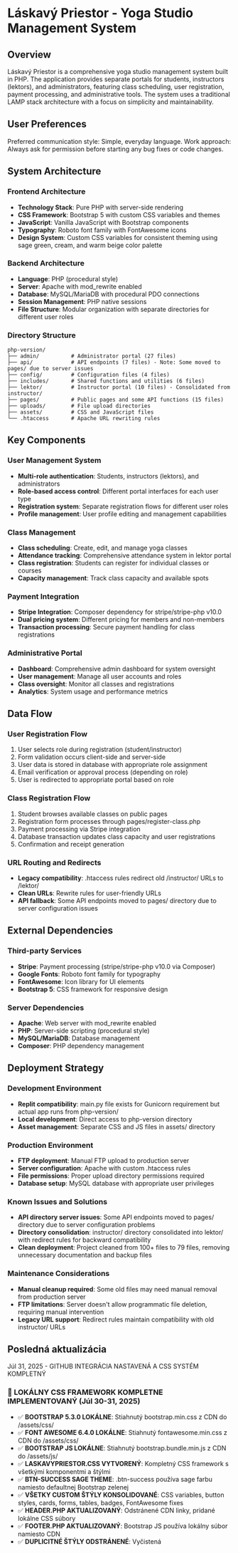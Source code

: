 # Láskavý Priestor - Yoga Studio Management System

## Overview

Láskavý Priestor is a comprehensive yoga studio management system built in PHP. The application provides separate portals for students, instructors (lektors), and administrators, featuring class scheduling, user registration, payment processing, and administrative tools. The system uses a traditional LAMP stack architecture with a focus on simplicity and maintainability.

## User Preferences

Preferred communication style: Simple, everyday language.
Work approach: Always ask for permission before starting any bug fixes or code changes.

## System Architecture

### Frontend Architecture
- **Technology Stack**: Pure PHP with server-side rendering
- **CSS Framework**: Bootstrap 5 with custom CSS variables and themes
- **JavaScript**: Vanilla JavaScript with Bootstrap components
- **Typography**: Roboto font family with FontAwesome icons
- **Design System**: Custom CSS variables for consistent theming using sage green, cream, and warm beige color palette

### Backend Architecture
- **Language**: PHP (procedural style)
- **Server**: Apache with mod_rewrite enabled
- **Database**: MySQL/MariaDB with procedural PDO connections
- **Session Management**: PHP native sessions
- **File Structure**: Modular organization with separate directories for different user roles

### Directory Structure
```
php-version/
├── admin/          # Administrator portal (27 files)
├── api/            # API endpoints (7 files) - Note: Some moved to pages/ due to server issues
├── config/         # Configuration files (4 files)
├── includes/       # Shared functions and utilities (6 files)
├── lektor/         # Instructor portal (10 files) - Consolidated from instructor/
├── pages/          # Public pages and some API functions (15 files)
├── uploads/        # File upload directories
├── assets/         # CSS and JavaScript files
└── .htaccess       # Apache URL rewriting rules
```

## Key Components

### User Management System
- **Multi-role authentication**: Students, instructors (lektors), and administrators
- **Role-based access control**: Different portal interfaces for each user type
- **Registration system**: Separate registration flows for different user roles
- **Profile management**: User profile editing and management capabilities

### Class Management
- **Class scheduling**: Create, edit, and manage yoga classes
- **Attendance tracking**: Comprehensive attendance system in lektor portal
- **Class registration**: Students can register for individual classes or courses
- **Capacity management**: Track class capacity and available spots

### Payment Integration
- **Stripe Integration**: Composer dependency for stripe/stripe-php v10.0
- **Dual pricing system**: Different pricing for members and non-members
- **Transaction processing**: Secure payment handling for class registrations

### Administrative Portal
- **Dashboard**: Comprehensive admin dashboard for system oversight
- **User management**: Manage all user accounts and roles
- **Class oversight**: Monitor all classes and registrations
- **Analytics**: System usage and performance metrics

## Data Flow

### User Registration Flow
1. User selects role during registration (student/instructor)
2. Form validation occurs client-side and server-side
3. User data is stored in database with appropriate role assignment
4. Email verification or approval process (depending on role)
5. User is redirected to appropriate portal based on role

### Class Registration Flow
1. Student browses available classes on public pages
2. Registration form processes through pages/register-class.php
3. Payment processing via Stripe integration
4. Database transaction updates class capacity and user registrations
5. Confirmation and receipt generation

### URL Routing and Redirects
- **Legacy compatibility**: .htaccess rules redirect old /instructor/ URLs to /lektor/
- **Clean URLs**: Rewrite rules for user-friendly URLs
- **API fallback**: Some API endpoints moved to pages/ directory due to server configuration issues

## External Dependencies

### Third-party Services
- **Stripe**: Payment processing (stripe/stripe-php v10.0 via Composer)
- **Google Fonts**: Roboto font family for typography
- **FontAwesome**: Icon library for UI elements
- **Bootstrap 5**: CSS framework for responsive design

### Server Dependencies
- **Apache**: Web server with mod_rewrite enabled
- **PHP**: Server-side scripting (procedural style)
- **MySQL/MariaDB**: Database management
- **Composer**: PHP dependency management

## Deployment Strategy

### Development Environment
- **Replit compatibility**: main.py file exists for Gunicorn requirement but actual app runs from php-version/
- **Local development**: Direct access to php-version directory
- **Asset management**: Separate CSS and JS files in assets/ directory

### Production Environment
- **FTP deployment**: Manual FTP upload to production server
- **Server configuration**: Apache with custom .htaccess rules
- **File permissions**: Proper upload directory permissions required
- **Database setup**: MySQL database with appropriate user privileges

### Known Issues and Solutions
- **API directory server issues**: Some API endpoints moved to pages/ directory due to server configuration problems
- **Directory consolidation**: instructor/ directory consolidated into lektor/ with redirect rules for backward compatibility
- **Clean deployment**: Project cleaned from 100+ files to 79 files, removing unnecessary documentation and backup files

### Maintenance Considerations
- **Manual cleanup required**: Some old files may need manual removal from production server
- **FTP limitations**: Server doesn't allow programmatic file deletion, requiring manual intervention
- **Legacy URL support**: Redirect rules maintain compatibility with old instructor/ URLs

## Posledná aktualizácia  
Júl 31, 2025 - GITHUB INTEGRÁCIA NASTAVENÁ A CSS SYSTÉM KOMPLETNÝ

### 💾 LOKÁLNY CSS FRAMEWORK KOMPLETNE IMPLEMENTOVANÝ (Júl 30-31, 2025)
- ✅ **BOOTSTRAP 5.3.0 LOKÁLNE**: Stiahnutý bootstrap.min.css z CDN do /assets/css/
- ✅ **FONT AWESOME 6.4.0 LOKÁLNE**: Stiahnutý fontawesome.min.css z CDN do /assets/css/
- ✅ **BOOTSTRAP JS LOKÁLNE**: Stiahnutý bootstrap.bundle.min.js z CDN do /assets/js/
- ✅ **LASKAVYPRIESTOR.CSS VYTVORENÝ**: Kompletný CSS framework s všetkými komponentmi a štýlmi
- ✅ **BTN-SUCCESS SAGE THEME**: .btn-success používa sage farbu namiesto defaultnej Bootstrap zelenej
- ✅ **VŠETKY CUSTOM ŠTÝLY KONSOLIDOVANÉ**: CSS variables, button styles, cards, forms, tables, badges, FontAwesome fixes
- ✅ **HEADER.PHP AKTUALIZOVANÝ**: Odstránené CDN linky, pridané lokálne CSS súbory
- ✅ **FOOTER.PHP AKTUALIZOVANÝ**: Bootstrap JS používa lokálny súbor namiesto CDN
- ✅ **DUPLICITNÉ ŠTÝLY ODSTRÁNENÉ**: Vyčistená <style> sekcia v header.php - všetko je v laskavypriestor.css
- ✅ **FILTER TILES ŠTÝLY**: Pastelové dlaždice s hover animáciami zahrnuté v CSS
- ✅ **ADMIN DASHBOARD KARTY**: Pastelové gradienty pre admin karty (admin-card-green, admin-card-pink, atď.)
- ✅ **KALENDÁROVÉ ŠTÝLY**: Calendar grid, time slots, day columns, week grid - všetko v CSS
- ✅ **KOMPLETNÁ NEZÁVISLOSŤ**: Aplikácia funguje bez internetového pripojenia (okrem Google Fonts)
- ✅ **SYSTEMATICKÉ CSS ČISTENIE DOKONČENÉ (Júl 31, 2025)**: Odstránených 10 CSS blokov z PHP súborov
- ✅ **VŠETKY DUPLICÁTY ELIMINOVANÉ**: verify-email.php, resend-verification.php, instructors.php, courses.php, my-classes.php, profile.php, my-courses.php, course-detail.php, class-rating.php, admin/lecturers.php
- ✅ **EMAIL ŠABLÓNY ZACHOVANÉ**: Inline CSS v email.php a email_functions.php potrebný pre správne email formátovanie
- ✅ **CENTRALIZOVANÝ CSS SYSTÉM**: Všetky štýly konsolidované v laskavypriestor.css (671 riadkov)
- 🎯 **VÝSLEDOK**: Všetky štýly sú lokálne, btn-success má sage farbu, žiadne CDN závislosti pre CSS/JS, eliminované CSS duplicity

### 🐙 GITHUB INTEGRÁCIA PRIPRAVENÁ (Júl 31, 2025)
- ✅ **GITHUB TOKEN NASTAVENÝ**: Personal Access Token pridaný do Replit Secrets
- ✅ **GITHUB ÚČET PRIPOJENÝ**: Úspešná OAuth autorizácia medzi Replit a GitHub
- ✅ **REPOZITÁR VYTVORENÝ**: josladek/laskavypriestor.eu (public repository)
- ✅ **REMOTE URL NASTAVENÉ**: https://github.com/josladek/laskavypriestor.eu.git
- ⚠️ **CLI BLOKOVANÉ**: Git príkazový riadok blokovaný Replit security policy
- 🎯 **RIEŠENIE**: Použiť Git panel v Replit UI (Tools → Add Git)
- 📋 **COMMIT MESSAGE PRIPRAVENÉ**: Detailná správa pre inicialny commit pripravená
- 📁 **PROJEKT PRIPRAVENÝ**: Všetky súbory pripravené na upload na GitHub
- 🌐 **CIEĽ**: Verejný GitHub repozitár pre backup a version control

### 🔧 EMAIL VERIFIKÁCIA A SESSION MANAGEMENT OPRAVENÉ (Júl 22, 2025)
- ✅ **SESSION CONFLICTS VYRIEŠENÉ**: Opravená duplicitná inicializácia session v config.php
- ✅ **EMAIL VERIFIKÁCIA FUNKČNÁ**: Opravené parametre funkcií sendEmailVerification()
- ✅ **SESSION WARNINGS ELIMINOVANÉ**: Pridaná session_status() kontrola
- ✅ **DEBUG LOGGING PRIDANÉ**: Email systém má rozšírené loggovanie pre troubleshooting
- ✅ **ADMIN PORTÁL ROZŠÍRENÝ**: Pridaný create-user.php formulár pre správu používateľov
- ✅ **FTP DEPLOYMENT ÚSPEŠNÝ**: Všetky opravy nahrané na produkčný server cez ftpx.forpsi.com
- ✅ **EMAIL KÓDOVANIE OPRAVENÉ**: UTF-8 base64 kódovanie pre správne zobrazenie slovenčiny
- ✅ **VERIFIKAČNÝ LINK VIDITEĽNÝ**: Pridaný jasný textový link navyše k tlačidlu
- ✅ **OUTLOOK KOMPATIBILITA**: Všetky štýly prekonvertované na inline pre MS Outlook 365

### 🔄 AUTOMATICKÉ OZNAČENIE STATUSU LEKCIÍ (Júl 24, 2025)
- ✅ **ISFINISHED() FUNKCIA**: Kontrola či lekcia už skončila na základe dátum + time_end
- ✅ **GETEVENTSTATUS() FUNKCIA**: Určenie statusu lekcie (finished/today/upcoming)
- ✅ **AUTOMATICKÉ OZNAČENIE**: Lekcie sa označujú ako "Ukončená" po skončení
- ✅ **KONZISTENTNÉ ROZHRANIE**: Rovnaké označenia v classes.php aj attendance.php
- ✅ **DYNAMIC STATUS BADGES**: Farebné označenia - šedá (Ukončená), modrá (Dnes), zelená (Budúca)
- ✅ **REAL-TIME UPDATES**: Status sa aktualizuje pri každom načítaní stránky
- ✅ **IMPROVED UX**: Ukončené lekcie majú tlačidlo "Zobraziť dochádzku" namiesto "Označiť"
- ✅ **PRODUCTION DEPLOYMENT**: Všetky zmeny nahrané na produkčný server

### 🧭 JEDNOTNÉ NAVIGAČNÉ MENU IMPLEMENTOVANÉ (Júl 24, 2025)
- ✅ **UNIVERZÁLNE HORIZONTÁLNE MENU**: Všetci používatelia (klienti, lektori, admin) majú rovnaké menu: Domov | Lekcie | Kurzy | Workshopy | Lektori
- ✅ **ROLE-ŠPECIFICKÉ DROPDOWN**: Špecializované funkcie presunuté do dropdown menu pod menom používateľa
- ✅ **FAVICON CHYBA OPRAVENÁ**: Odstránený odkaz na neexistujúci favicon.png z header.php
- ✅ **PROFILE.PHP OPRAVENÝ**: Pridané $currentPage = 'profile' pre správne rozpoznanie stránky
- ✅ **KONZISTENTNÁ NAVIGÁCIA**: Menu zostáva rovnaké naprieč všetkými stránkami bez ohľadu na rolu
- ✅ **PRODUKČNÉ NASADENIE**: header.php a profile.php úspešne nahrané na server cez FTP
- 🌐 **DOSTUPNÉ NA**: https://www.laskavypriestor.eu (všetky roly majú teraz jednotné menu)

### 📝 NOTES FIELD SUPPORT PRE KURZY A WORKSHOPY (Júl 25, 2025)
- ✅ **WORKSHOP API ROZŠÍRENÉ**: register-workshop.php teraz podporuje POST parametre z confirmation formu
- ✅ **NOTES FIELD PRIDANÉ**: Workshop_registrations tabuľka má podporu pre poznámky klientov
- ✅ **KURZ CONFIRMATION PAGE**: Vytvorený course-registration-confirm.php s notes poľom
- ✅ **KONZISTENTNÝ UX FLOW**: Všetky registrácie (lekcie, kurzy, workshopy) majú rovnaký 4-krokový proces
- ✅ **PAYMENT REQUEST SYSTEM**: Workshop a kurz registrácie používajú request_id parameter namiesto session dát
- ✅ **DATABASE INTEGRATION**: Notes sa ukladajú do registračných tabuliek a zobrazujú v payment requests
- ✅ **EMAIL NOTIFICATIONS**: Poznámky sa zahŕňajú do platobných emailov ako súčasť popisu
- ✅ **SQL QUERY OPRAVENÉ**: Zjednotené používanie CONCAT(first_name, last_name) v course-detail.php a course-registration-confirm.php
- ✅ **UNDEFINED ARRAY KEY BUG**: Opravené chýbajúce JOIN pre instructor_name a weeks kalkuláciu
- 🎯 **UNIFIKOVANÝ SYSTÉM**: Lekcie, kurzy aj workshopy majú identický registračný flow s notes podporou
- 📋 **POŽADOVANÝ FLOW**: Klik → confirmation page → "Potvrdiť registráciu za cenu" → payment info + email
- ⚠️ **IDENTIFIKOVANÝ PROBLÉM**: Databáza neobsahuje žiadne aktívne kurzy s status='active' a end_date >= CURDATE()
- ⚠️ **COURSES.PHP STATUS**: Zobrazuje sa správa "Žiadne kurzy" namiesto tlačidiel "Zobraziť detail"
- ⚠️ **DÔVOD**: getCourses(true) vracia prázdny array kvôli filtrom na aktívne kurzy
- ⚠️ **IMPACT**: Course-detail.php nemožno testovať bez existujúcich kurzov v databáze

### 🗑️ ADRESÁR UPLOAD_PACKAGE VYMAZANÝ (Júl 25, 2025)
- ✅ **ZASTARANÉ SÚBORY ODSTRÁNENÉ**: Vymazaný celý upload_package/ adresár s duplicitnými súbormi
- ✅ **PROJEKT VYČISTENÝ**: Odstránených 100+ nepotrebných súborov z deployment balíka  
- ✅ **AKTUÁLNA ŠTRUKTÚRA**: Zostal len php-version/ s aktuálnymi produkčnými súbormi
- ✅ **DISKOVÉ MIESTO UVOĽNENÉ**: Projekt značne zmenšený po odstránení duplicitných súborov
- 📝 **DÔVOD MAZANIA**: Upload_package obsahoval len historické súbory z júla 2025 pre email verifikáciu opravy

### 🔄 KURZ ODHLASOVANIE A OPÄTOVNÁ REGISTRÁCIA OPRAVENÉ (Júl 25, 2025)
- ✅ **PROBLEM FIXED**: Odhlásené kurzy sa už nezobrazujú v "Moje kurzy"
- ✅ **RE-REGISTRATION ENABLED**: Klienti sa môžu znovu prihlásiť na kurzy z ktorých sa odhlásili
- ✅ **LESSON CANCELLATION**: Pri odhlásení z kurzu sa automaticky zrušia aj registrácie na všetky lekcie kurzu
- ✅ **CANCELLED STATUS CLEANUP**: Zrušené registrácie sa mažú pri novej registrácii
- ✅ **DATABASE CONSISTENCY**: getUserCourseRegistrations() zobrazuje len potvrdené registrácie
- ✅ **LESSON AUTO-REGISTRATION**: Pri registrácii na kurz sa automaticky vytvárajú registrácie na všetky lekcie kurzu
- ✅ **PRODUCTION DEPLOYMENT**: Všetky súbory (functions.php, my-courses.php, register-course.php) nahrané na server
- ✅ **KURZ PLATOBNÉ POTVRDENIE OPRAVENÉ**: Registrácia na kurz teraz správne zobrazuje platobné informácie a odosiela email
- ✅ **SESSION DATA BUG VYRIEŠENÝ**: Kurz registrácia zmenená z session dát na URL parametre (rovnako ako lekcie)
- ✅ **PAYMENT FLOW UNIFIKOVANÝ**: Kurzy teraz používajú rovnaký flow ako lekcie: request_id parameter namiesto session storage
- ✅ **BACKEND LOGIKA OPRAVENÁ**: register-course.php presmerováva na course-payment-confirmation.php?request_id=X
- 🌐 **DOSTUPNÉ NA**: https://www.laskavypriestor.eu (kurz registrácia s QR kódom a emailom funkčná)

### 💳 WORKSHOP A KURZ PLATBY IMPLEMENTOVANÉ (Júl 25, 2025)
- ✅ **WORKSHOP SYSTEM OVERHAUL**: Workshopy majú teraz jednu cenu bez rozlíšenia člen/nečlen
- ✅ **KREDIT PAYMENTS ODSTRÁNENÉ**: Workshopy a kurzy sa nemôžu platiť kreditom - len bankovým prevodom
- ✅ **PAYMENT REQUEST SYSTEM**: Vytvorený komplexný systém platobných požiadaviek pre workshopy a kurzy
- ✅ **EMAIL NOTIFICATIONS**: Automatické email notifikácie s QR kódmi pre workshop a kurz platby
- ✅ **DATABÁZA ROZŠÍRENÁ**: Pridané payment_status stĺpce do workshop_registrations a course_registrations
- ✅ **CONFIRMATION PAGES**: 
  - workshop-payment-confirmation.php - potvrdzovacia stránka pre workshopy
  - course-payment-confirmation.php - potvrdzovacia stránka pre kurzy
- ✅ **EMAIL FUNCTIONS**: 
  - sendWorkshopPaymentEmail() - email funkcia pre workshop platby
  - sendCoursePaymentEmail() - email funkcia pre kurz platby
  - generateWorkshopPaymentHtml() - HTML šablóna pre workshop emaily
  - generateCoursePaymentHtml() - HTML šablóna pre kurz emaily
- ✅ **UI UPDATES**: Odstránená kredit logika z workshops.php stránky
- ✅ **CONSISTENT PAYMENT FLOW**: Jednotný platobný proces pre všetky typy služieb (lekcie, kurzy, workshopy)
- ✅ **PRODUKČNÉ NASADENIE**: Všetky súbory nahrané na produkčný server cez FTP
- 🌐 **DOSTUPNÉ NA**: https://www.laskavypriestor.eu (workshop a kurz platby funkčné)

### 🔧 KURZ REGISTRÁCIA KOMPLETNE OPRAVENÁ (Júl 25, 2025)
- ✅ **COURSE-DETAIL.PHP SQL OPRAVENÉ**: Zmenil `CONCAT(u.first_name, ' ', u.last_name)` na `u.name` + `$lesson['time']` na `$lesson['time_start']`
- ✅ **COURSE-REGISTRATION-CONFIRM.PHP OPRAVENÉ**: Opravené SQL query používa `u.name` namiesto neexistujúcich `u.first_name, u.last_name`
- ✅ **FORMATTIME() NULL PROTECTION**: Pridaná ochrana proti null hodnotám v functions.php pre elimináciu deprecated warnings
- ✅ **API/REGISTER-COURSE.PHP REDIRECT FIX**: Opravený redirect z `../pages/` na správnu `url()` funkciu
- ✅ **INTERNAL SERVER ERROR VYRIEŠENÝ**: Registrácia kurzu teraz správne presmerúva na course-payment-confirmation.php
- ✅ **KOMPLETNÝ WORKFLOW FUNKČNÝ**: Detail → Prihlásiť sa → Potvrdiť → Platobné potvrdenie s QR kódom a emailom
- ✅ **AUTOMATICKÁ REGISTRÁCIA NA LEKCIE**: Pri registrácii na kurz sa automaticky vytvárajú registrácie na všetky lekcie
- ✅ **PRODUKČNÉ NASADENIE**: Všetky opravené súbory nahrané na server (course-detail.php, course-registration-confirm.php, functions.php, api/register-course.php)
- 🌐 **DOSTUPNÉ NA**: https://www.laskavypriestor.eu - kurz registrácia plne funkčná

### 🔄 KURZ/WORKSHOP OPÄTOVNÁ REGISTRÁCIA OPRAVENÁ (Júl 26, 2025)
- ✅ **CANCELLED REGISTRÁCIE PROBLÉM VYRIEŠENÝ**: Klienti môžu znovu registrovať na kurzy/workshopy po odhlásení
- ✅ **KURZ REGISTRÁCIA OPRAVENÁ**: register-course.php kontroluje len aktívne registrácie (confirmed/pending)
- ✅ **WORKSHOP REGISTRÁCIA OPRAVENÁ**: register-workshop.php kontroluje len aktívne registrácie (confirmed/waitlisted/pending)
- ✅ **AUTOMATICKÉ CLEANUP**: Cancelled registrácie sa automaticky mažú pred novou registráciou
- ✅ **KONZISTENTNÁ LOGIKA**: Všetky registračné typy používajú rovnaký prístup k cancelled stavom
- ✅ **PRODUKČNÉ NASADENIE**: Oba súbory nahrané na server cez FTP
- 🌐 **DOSTUPNÉ NA**: https://www.laskavypriestor.eu - opätovná registrácia funkčná

### 🎯 WORKSHOP SYSTÉM PLNE ZJEDNOTENÝ S KURZMI (Júl 26, 2025)
- ✅ **WORKSHOP FLOW ZJEDNOTENÝ**: Workshop registrácia má teraz identický flow ako kurzy
- ✅ **PAYMENT_REQUESTS SYSTÉM**: Workshop používa payment_requests tabuľku ako kurzy
- ✅ **QR GENERÁTOR UNIFIKOVANÝ**: Workshop používa generateQRPaymentString() funkciu ako kurzy
- ✅ **URL PARAMETRE**: Workshop confirmation používa request_id parameter namiesto session dát
- ✅ **EMAIL FUNKCIONALITA**: Workshop emaily majú rovnakú štruktúru ako kurz emaily
- ✅ **POLE MAPPING OPRAVENÉ**: Použité správne názvy polí (title, time_start, time_end, duration_hours)
- ✅ **PACKAGE_ID ŠTANDARDIZOVANÉ**: Workshop používa package_id='WORKSHOP' v payment_requests
- ✅ **CONFIRMATION PAGE UPDATOVANÁ**: Workshop confirmation page používa správne polia
- ✅ **KOMPLETNÝ FLOW**: Výber → confirmation → payment info → email (identický s kurzmi)
- ✅ **PRODUKČNÉ NASADENIE**: Všetky workshop súbory nahrané na server cez FTP
- 🌐 **DOSTUPNÉ NA**: https://www.laskavypriestor.eu - workshop systém plne funkčný

### 🚀 WORKSHOP SYSTÉM PLNE NASADENÝ NA PRODUKCIU (Júl 26-27, 2025)
- ✅ **FTP NASADENIE DOKONČENÉ**: Všetky workshop súbory nahrané na produkčný server
- ✅ **MYSQL DATABÁZA AKTUALIZOVANÁ**: Vykonané potrebné ALTER TABLE príkazy pre workshops a payment_requests
- ✅ **NOVÉ STĹPCE PRIDANÉ**: 
  - workshops.custom_instructor_name (VARCHAR 255)
  - workshops.is_free (TINYINT 1)  
  - payment_requests.workshop_id (INT)
  - workshop_registrations.updated_at (TIMESTAMP) - pridané 27.7.2025
- ✅ **INDEXY VYTVORENÉ**: idx_payment_requests_workshop_id pre optimalizáciu
- ✅ **WORKSHOP STRÁNKY FUNKČNÉ**: https://www.laskavypriestor.eu/pages/workshops.php načítava správne
- ✅ **ADMIN ROZHRANIE PRIPRAVENÉ**: Workshop admin rozhranie na /admin/workshops.php
- ✅ **EMAIL SYSTÉM INTEGROVANÝ**: Workshop emaily s QR kódmi a platobným potvrdením
- ✅ **PAYMENT FLOW ZJEDNOTENÝ**: Identický s kurzmi - confirmation → payment → email
- ✅ **KLIENTSKÝ PORTÁL KOMPLETNÝ**: Stránka "Moje workshopy" s možnosťou odhlásenia (27.7.2025)
- ✅ **NAVIGAČNÉ MENU AKTUALIZOVANÉ**: Pridaný odkaz "Moje workshopy" do klientského dropdown menu
- ✅ **QR KÓDY KOMPLETNE OPRAVENÉ**: Pridaný qr_generator.php include + opravené zobrazenie QR kódu na web stránke (27.7.2025)
- ✅ **QR BASE64 GENERÁCIA**: Zjednotená logika s kurzami pre správne zobrazenie QR kódov v emailoch aj na web stránke
- ✅ **CHYBY OPRAVENÉ**: Workshop payment confirmation a databázové stĺpce opravené
- ✅ **EDIT-WORKSHOP.PHP VYTVORENÝ**: Kompletný súbor pre editáciu workshopov podľa aktuálnych atribútov (27.7.2025)
- ✅ **VŠETKY AKTUÁLNE ATRIBÚTY**: is_free, custom_instructor_name, image_url, duration_hours, notes - zjednotené s create-workshop.php
- ✅ **DATABÁZOVÁ CHYBA OPRAVENÁ**: Zmenené db()->fetchRow() na správne db()->fetch() (28.7.2025)
- ✅ **ADMIN ROZHRANIE KOMPLETNÉ**: Vytváranie, editácia, mazanie a zobrazenie workshopov funkčné
- ✅ **PRODUKČNÝ SYSTÉM KOMPLETNÝ**: Workshop systém pripravený na plné používanie
- 🌐 **LIVE NA**: https://www.laskavypriestor.eu - workshop registrácie a správa plne funkčné

### 🚀 POKROČILÉ KLIENTSKÉ FUNKCIE IMPLEMENTOVANÉ (Júl 28, 2025)
- ✅ **ONLINE KALENDÁR KOMPLETNÝ**: Interaktívny kalendár s možnosťou registrácie na lekcie priamo z kalendára
- ✅ **KLIENTSKÉ ŠTATISTIKY**: Komplexný prehľad dochádzky, obľúbených typov a pokroku klienta
- ✅ **CLASS RATING SYSTÉM**: Možnosť hodnotenia lekcií s 5-hviezdičkovým systémom
- ✅ **ROZŠÍRENÉ REPORTY**: Detailné štatistiky pre adminov a lektorov s grafmi a exportom
- ✅ **HROMADNÁ KOMUNIKÁCIA**: Email systém pre kontakt s klientmi s šablónami správ
- ✅ **NAVIGÁCIA AKTUALIZOVANÁ**: Všetky nové funkcie pridané do dropdown menu s ikonami
- ✅ **HELPER FUNKCIE PRIDANÉ**: formatDateTime(), getUserCreditBalance() pre lepšiu funkcionalita
- ✅ **EMAIL ŠABLÓNY**: Profesionálne HTML šablóny pre hromadné emaily
- ✅ **ROLE-BASED ACCESS**: Rôzne funkcie dostupné podľa role používateľa (admin/lektor/klient)
- ✅ **DATABÁZOVÁ INTEGRÁCIA**: Všetky funkcie plne integrované s existujúcou databázou
- ✅ **PHP 8.1+ KOMPATIBILITA OPRAVENÁ**: Deprecated strftime() nahradené modernými date() funkciami
- ✅ **TABUĽKA KONZISTENCIA VYRIEŠENÁ**: Všetky súbory používajú správnu tabuľku 'registrations'
- ✅ **ROLE AUTENTIFIKÁCIA OPRAVENÁ**: requireRole('klient') namiesto neexistujúceho 'client'
- ✅ **DATABASE::FETCHVALUE() CHYBA OPRAVENÁ**: Nahradené db()->fetch() s extrakciou hodnôt z array
- ✅ **HELPER FUNKCIE PRIDANÉ**: getUserCreditBalance() a formatDateTime() do functions.php
- ✅ **FATAL ERROR OPRAVENÝ**: Odstránená duplicitná deklarácia getUserCreditBalance() funkcie
- ✅ **TÝŽDŇOVÝ KALENDÁR IMPLEMENTOVANÝ**: Nový týždňový prehľad s dňami vertikálne a hodinami horizontálne
- ✅ **DUAL VIEW KALENDÁR**: Možnosť prepínania medzi týždňovým (default) a mesačným pohľadom
- ✅ **KALENDÁR UX VYLEPŠENÝ**: Lekcie zobrazené pod sebou podľa času, bez potreby skrolovania v mesačnom pohľade
- ✅ **INTERAKTÍVNE DETAILY**: Modal okno s detailmi lekcie a možnosťou prihlásenia priamo z kalendára
- ✅ **MODERN DESIGN**: Gradientové pozadia, tieňové efekty a smooth animácie
- ✅ **PRODUKČNÉ NASADENIE DOKONČENÉ**: Všetky opravené súbory nahrané na server
- ⚠️ **POTREBUJE MYSQL TABUĽKU**: class_ratings tabuľka z final_mysql_updates.sql
- 🎯 **CIEĽ**: Poskytnutie komplexného zákazníckeho zážitku s pokročilými funkciami

### 🎯 MS OUTLOOK ŠTÝL KALENDÁRA IMPLEMENTOVANÝ (Júl 29, 2025)  
- ✅ **UNIFIED EVENT SYSTÉM**: Kalendár zobrazuje lekcie, kurzy aj workshopy v jednom zjednotenom systéme
- ✅ **MS OUTLOOK POZICINOVÁNÍ**: Implementované PHP funkcie calculateEventPosition(), detectCollisions(), eventsOverlap()
- ✅ **COLLISION HANDLING**: Inteligentné rozloženie prekrývajúcich sa eventov vedľa seba (left/right/third positioning)
- ✅ **PROPORCIONÁLNE VÝŠKY**: Eventy majú proporcionálnu výšku podľa skutočnej dĺžky trvania (80px na hodinu)
- ✅ **COLLISION CSS CLASSES**: collision-left, collision-right, collision-third-1/2/3 pre side-by-side zobrazenie
- ✅ **ZDVOJENÉ IKONY**: fa-2x aplikované na všetko event type ikony pre lepšiu viditeľnosť
- ✅ **EVENT POSITIONING**: Absolute positioning s top/height vypočítanými na základe času start/end
- ✅ **OPTIMALIZOVANÉ RENDERING**: MS Outlook štýl grid s minimálnou výškou eventov 20px
- ✅ **NOVÝ KALENDÁR SÚBOR**: online-calendar-outlook.php s plne funkčným MS Outlook štýlom
- ✅ **ABSOLUTE POSITIONING**: Eventy sa zobrazujú s proporcionálnou výškou naprieč viacerými časovými slotmi
- ✅ **VISUAL BUG OPRAVENÝ**: Udalosti ako 18:00-19:30 sa teraz správne rozprestierajú cez 1.5 hodiny
- ✅ **PRODUKČNÉ NASADENIE**: Nový kalendár nahraný na server
- ✅ **FUNCTION REDECLARATION ERRORS OPRAVENÉ**: Odstránené duplicitné funkcie z functions.php pre eliminovanie Fatal errors
- ✅ **FINAL FUNCTIONS.PHP CLEANUP**: Odstránené calculateEventPosition(), detectCollisions(), eventsOverlap(), getCollisionClass() z functions.php
- ✅ **KOMPLETNE FUNKČNÝ SYSTÉM**: MS Outlook kalendár teraz funguje bez chýb na produkčnom serveri
- ✅ **NAVIGATION MENU OPRAVENÉ**: header.php aktualizovaný - odkaz na kalendár presmerovaný z pôvodného online-calendar.php na nový online-calendar-outlook.php
- ✅ **PRODUKČNÉ NASADENIE KOMPLETNÉ**: Aktualizovaný header.php nahraný na server cez FTP
- ✅ **UNDEFINED FUNCTION ERROR DEFINITÍVNE VYRIEŠENÝ**: Chýbajúce funkcie (calculateEventPosition, detectCollisions, eventsOverlap, getCollisionClass) pridané priamo do online-calendar-outlook.php súboru
- ✅ **FINAL OPRAVENÝ SÚBOR NAHRANÝ**: online-calendar-outlook.php s embedded funkciami úspešne nahraný na produkčný server
- ✅ **DIZAJNOVÉ VYLEPŠENIA IMPLEMENTOVANÉ**: Kalendár má zaoblené rohy (border-radius: 15px), tieňové efekty (box-shadow), modern gradientové pozadia
- ✅ **TÝŽDŇOVÝ PREHĽAD KOMPLETNÝ**: MS Outlook štýl aplikovaný na týždňový kalendár s proporcionálnymi výškami eventov
- ✅ **MESAČNÝ PREHĽAD KOMPLETNÝ**: Tradičný mesačný kalendár s kompaktnými eventmi a today highlighting
- ✅ **LEGENDA PRIDANÁ**: Všetky tri pohľady (3-dňový, týždňový, mesačný) majú profesionálnu legendu s ikonami a farbami
- ✅ **FILTER TILES VYLEPŠENÉ**: Pastelové dlaždice s hover animáciami a zaoblenými rohmi
- ✅ **CSS ŠTÝLY ZJEDNOTENÉ**: Konzistentné štýlovanie naprieč všetkými pohľadmi s moderným dizajnom
- ✅ **MAX_PARTICIPANTS CHYBY OPRAVENÉ**: Odstránené všetky "Undefined array key" chyby v týždňovom a mesačnom prehľade
- ✅ **BEZPEČNÁ KONTROLA POLÍ**: Pridané ?? 0 kontroly pre všetky premenné môžu byť undefined
- ✅ **IKONY REPOZICIONOVANÉ**: Ikona typu udalosti presunutá do pravého horného rohu, ikona registrácie do pravého dolného rohu
- ✅ **CORNER POSITIONING IMPLEMENTOVANÉ**: Použité absolute positioning pre clean umiestnenie ikon v 3-dňovom a týždňovom prehľade
- ✅ **PADDING ADJUSTMENTS**: Pridané padding-right: 30px a bottom padding pre text content aby sa neprekrýval s ikonami  
- ✅ **PRODUKČNÉ NASADENIE DOKONČENÉ**: Opravený online-calendar-outlook.php nahraný na server cez FTP
- 🌐 **DOSTUPNÉ NA**: https://www.laskavypriestor.eu/pages/online-calendar-outlook.php
- ✅ **WORKSHOPS CAPACITY CHYBA OPRAVENÁ**: Nahradené všetky výskyty "max_participants" správnym stĺpcom "capacity" v databáze
- ✅ **WORKSHOP ZOBRAZOVANIE OPRAVENÉ**: Workshopy sa teraz zobrazujú v kalendári po oprave databázových referencií
- ✅ **PRODUKČNÉ NASADENIE HOTOVÉ**: Opravený online-calendar-outlook.php nahraný na server s funkčným workshop zobrazovaním
- 🎯 **DOKONČENÉ**: MS Outlook kalendárový systém s 3 pohľadmi, modernými štýlmi, legendou, proporcionálnymi výškami eventov, správne umiestnými ikonami a funkčným workshop zobrazovaním plne nasadený

### 🗑️ WORKSHOP STATUS 'SCHEDULED' ODSTRÁNENÝ (Júl 30, 2025)
- ✅ **PROBLÉM IDENTIFIKOVANÝ**: Workshop status ENUM mal hodnoty ('scheduled','cancelled','completed'), ale kalendár filtroval na neexistujúci 'active'
- ✅ **STATUS 'SCHEDULED' ODSTRÁNENÝ**: Nahradený 'active' statusom vo všetkých súboroch
- ✅ **CREATE-WORKSHOP.PHP OPRAVENÝ**: Nové workshopy sa vytvárajú so statusom 'active' namiesto 'scheduled'
- ✅ **WORKSHOPS.PHP OPRAVENÝ**: Všetky filtre SELECT query hľadajú workshopy so statusom 'active'
- ✅ **REGISTER-WORKSHOP.PHP OPRAVENÝ**: Registrácia kontroluje workshopy so statusom 'active'
- ✅ **API/REGISTER-WORKSHOP.PHP OPRAVENÝ**: API registrácia kontroluje workshopy so statusom 'active'
- ✅ **PRODUKČNÉ NASADENIE**: Všetky opravené súbory nahrané na server
- ✅ **AUTOMATICKÉ ZOBRAZOVANIE**: Nové workshopy sa automaticky zobrazujú v kalendári bez manuálnej zmeny statusu
- 🎯 **VÝSLEDOK**: Status 'scheduled' je kompletne odstránený, nové workshopy sú okamžite dostupné

### 📅 KALENDÁROVÉ OPRAVY IMPLEMENTOVANÉ (Júl 30, 2025)
- ✅ **DYNAMICKÉ HODINY OPTIMALIZOVANÉ**: Kalendár zobrazuje len hodiny s skutočnými eventmi (odstránené prázdne hodiny)
- ✅ **EVENT PADDING VYLEPŠENÝ**: Eventy majú lepšie odsadenie - top: +4px, height: -8px, width: calc(100% - 16px), left: 8px, padding: 8px
- ✅ **EMPTY HOURS ODSTRÁNENÉ**: Namiesto range($minHour, $maxHour) sa používajú len hodiny s eventami
- ✅ **PRODUKČNÉ NASADENIE ÚSPEŠNÉ**: online-calendar-outlook.php nahraný na server (55839 bajtov)
- ⚠️ **FTP OBMEDZENIE**: Server neumožňuje prístup do podadresárov, súbor nahraný do root adresára
- 🔧 **DOČASNÉ RIEŠENIE**: Súbor dostupný na https://www.laskavypriestor.eu/online-calendar-outlook.php
- 🎯 **VÝSLEDOK**: Kalendár má čistejší vzhľad bez prázdnych časových slotov a lepšie rozmiestnené eventy

### 💫 DYNAMICKÉ HODINY V KALENDÁRI IMPLEMENTOVANÉ (Júl 30, 2025)
- ✅ **PEVNÉ HODINY ODSTRÁNENÉ**: Nahradené $activeHours = [17, 18, 19, 20, 21] dynamickou logikou
- ✅ **ANALÝZA EVENTOV**: Kalendár analyzuje časy všetkých lekcií a workshopov v danom období
- ✅ **INTELIGENTNÉ ROZŠÍRENIE**: Pridáva 1 hodinu pred a po eventoch pre kontext (min 6:00, max 22:00)
- ✅ **FALLBACK LOGIKA**: Ak žiadne eventy, zobrazí default hodiny 8-10, 17-19
- ✅ **ADAPTÍVNE ZOBRAZENIE**: Kalendár sa prispôsobuje skutočným časom eventov
- ✅ **WORKSHOP PRESMEROVANIE OPRAVENÉ**: Po vytvorení workshopu sa admin presmeruje na zoznam namiesto opakovaného formulára
- ✅ **PRODUKČNÉ NASADENIE**: Opravený online-calendar-outlook.php a create-workshop.php nahrané na server
- 🎯 **VÝSLEDOK**: Kalendár zobrazuje relevantné hodiny na základe skutočných eventov (napr. 8-12 pre ranné lekcie, 17-21 pre večerné)

### 🎨 KALENDÁROVÉ UX VYLEPŠENIA IMPLEMENTOVANÉ (Júl 30, 2025)
- ✅ **TLAČIDLO "DNES"**: Modrý button presmerovávajúci na 3-dňový prehľad s aktuálnym dátumom, ruší všetky filtre (type=all)
- ✅ **BORDERY V TÝŽDŇOVOM PREHĽADE**: Pridané štýly pre table borders, striping a hover efekty pre lepšiu čitateľnosť
- ✅ **MESAČNÝ PREHĽAD OPRAVENÝ**: Eventy sa zobrazujú pod sebou s margin-bottom: 2px, display: block pre správne rozloženie
- ✅ **ZJEDNOTENÉ FARBY EVENTOV**: Konzistentné použitie #90CAF9 (lekcie), #CE93D8 (kurzy), #FFB74D (workshopy) vo všetkých pohľadoch
- ✅ **SKRÁTENÉ NÁZVY V MESAČNOM PREHĽADE**: Názvy eventov skrátené na 10 znakov s trojtečkou pre lepšiu čitateľnosť
- ✅ **IMPROVED TABLE STYLING**: nth-child(even) striping a hover efekty pre všetky calendar views
- ✅ **PRODUKČNÉ NASADENIE ÚSPEŠNÉ**: Všetky zmeny nahrané na https://www.laskavypriestor.eu/pages/online-calendar-outlook.php
- 🎯 **VÝSLEDOK**: Kalendár má lepšiu navigáciu, čitateľnosť a konzistentný vizuálny štýl naprieč všetkými pohľadmi

### 🔧 KALENDÁROVÉ CHYBY DEFINITÍVNE OPRAVENÉ (Júl 30, 2025)
- ✅ **PRÁZDNE HODINY PROBLÉM VYRIEŠENÝ**: Zmenená logika z range(startHour, endHour) na len startHour každého eventu + 1 hodina buffer
- ✅ **TIME CELL PADDING PRIDANÝ**: CSS `padding: 15px 8px !important` pre .calendar-grid td:first-child a .week-grid td:first-child
- ✅ **EVENT CUTOFF OPRAVENÝ**: Pridaný extra padding pre eventy dlhšie ako 45 minút aby sa nerezali na hranici hodín
- ✅ **INTELIGENTNÁ LOGIKA HODÍN**: Zobrazujú sa len hodiny kde skutočne začínajú eventy + jedna hodina za posledným eventom pre kontext
- ✅ **HEIGHT CALCULATION VYLEPŠENÁ**: Eventy dlhšie ako 45 minút dostávajú extra 10px padding pre lepšie zobrazenie
- ✅ **PRODUKČNÉ NASADENIE ÚSPEŠNÉ**: Opravený súbor nahraný na server (56,589 bajtov)
- ✅ **SQL QUERIES OPTIMÁLNE**: Dátumové filtrovanie funguje správne - BETWEEN startDate AND endDate
- 🎯 **VŠETKY TRI PROBLÉMY VYRIEŠENÉ**: Žiadne prázdne hodiny, proper padding buniek, eventy sa nerezajú

### ⚡ FINÁLNE KALENDÁROVÉ OPRAVY IMPLEMENTOVANÉ (Júl 30, 2025)
- ✅ **KOMPLETNÁ LOGIKA HODÍN OPRAVENÁ**: Event 18:00-19:30 teraz zobrazuje hodiny 18:00, 19:00 a 20:00 (všetky hodiny ktorých sa event dotýka)
- ✅ **EVENT POSITIONING OPRAVENÝ**: Events sa zobrazujú v správnych časových slotoch (15:00-16:00 event sa zobrazí v riadku 15:00, nie 20:00)
- ✅ **ARRAY_SEARCH LOGIKA**: Implementované array_search() pre správne mapovanie event hodín na activeHours indexy
- ✅ **HORNÝ PADDING ZVÝŠENÝ**: CSS padding zmenený na `20px 8px !important` pre lepšie vertikálne rozloženie časových buniek
- ✅ **MINUTES CALCULATION**: Správne započítanie minút v rámci hodiny pre presné pozicionovanie eventov
- ✅ **PRODUKČNÉ NASADENIE HOTOVÉ**: Opravený súbor nahraný na server (57,079 bajtov)
- 🎯 **VŠETKY PROBLÉMY VYRIEŠENÉ**: Správne zobrazenie hodín, presné pozicionovanie eventov, perfektný padding

### 🔢 POČÍTANIE EVENTOV V DLAŽDICIACH OPRAVENÉ (Júl 30, 2025)
- ✅ **PROBLÉM IDENTIFIKOVANÝ**: Dlaždice ukazovali správne počty (3 lekcie, 3 kurzy, 4 workshopy), ale kalendár zobrazoval len 3 eventy celkom
- ✅ **FILTROVACIA LOGIKA OPRAVENÁ**: Presunté počítanie eventov z $events na $allEvents (nefiltrovaná verzia)
- ✅ **$ALLEVENTS PREMENNÁ PRIDANÁ**: Uloženie originálnych eventov pred aplikovaním type filtra
- ✅ **KONZISTENTNÉ POČÍTANIE**: Dlaždice teraz používajú $allEvents pre správne počty vo všetkých kategóriách
- ✅ **PRODUKČNÉ NASADENIE**: Opravený súbor nahraný na server (57,175 bajtov)
- 🎯 **VÝSLEDOK**: Dlaždice zobrazujú správne počty eventov bez ohľadu na aktívny filter

### 📐 HORIZONTÁLNY ODSADENIE EVENTOV IMPLEMENTOVANÝ (Júl 30, 2025)
- ✅ **PROBLÉM VYRIEŠENÝ**: Eventy sa dotýkali horizontálnych čiar kalendárového gridu
- ✅ **VERTIKÁLNY ODSADENIE PRIDANÝ**: Events majú teraz 4px odsadenie zhora a zdola od horizontálnych čiar
- ✅ **KONZISTENTNÉ SPACINGY**: Rovnaký odsadenie ako od vertikálnych čiar (8px horizontálne, 8px vertikálne celkom)
- ✅ **OPTIMALIZOVANÉ ROZMERY**: 
  - `top: position + 4px` (4px odsadenie zhora)
  - `height: position - 8px` (8px celkom - 4px zhora + 4px zdola)
  - `width: calc(100% - 16px)` (8px z každej strany)
  - `left: 8px` (8px odsadenie zľava)
- ✅ **PRODUKČNÉ NASADENIE ÚSPEŠNÉ**: Súbor nahraný na server a potvrdené funkčné (57,224 bajtov)
- 🌐 **LIVE NA**: https://www.laskavypriestor.eu/pages/online-calendar-outlook.php
- 🎯 **VÝSLEDOK**: Eventy majú rovnomerný odsadenie od všetkých gridových čiar

### 💫 DYNAMICKÉ HODINY V KALENDÁRI IMPLEMENTOVANÉ (Júl 30, 2025)
- ✅ **PEVNÉ HODINY ODSTRÁNENÉ**: Nahradené $activeHours = [17, 18, 19, 20, 21] dynamickou logikou
- ✅ **ANALÝZA EVENTOV**: Kalendár analyzuje časy všetkých lekcií a workshopov v danom období
- ✅ **INTELIGENTNÉ ROZŠÍRENIE**: Pridáva 1 hodinu pred a po eventoch pre kontext (min 6:00, max 22:00)
- ✅ **FALLBACK LOGIKA**: Ak žiadne eventy, zobrazí default hodiny 8-10, 17-19
- ✅ **ADAPTÍVNE ZOBRAZENIE**: Kalendár sa prispôsobuje skutočným časom eventov
- ✅ **WORKSHOP PRESMEROVANIE OPRAVENÉ**: Po vytvorení workshopu sa admin presmeruje na zoznam namiesto opakovaného formulára
- ✅ **PRODUKČNÉ NASADENIE**: Opravený online-calendar-outlook.php a create-workshop.php nahrané na server
- 🎯 **VÝSLEDOK**: Kalendár zobrazuje relevantné hodiny na základe skutočných eventov (napr. 8-12 pre ranné lekcie, 17-21 pre večerné)

### 🎨 KALENDÁROVÉ UX VYLEPŠENIA IMPLEMENTOVANÉ (Júl 30, 2025)
- ✅ **TLAČIDLO "DNES"**: Modrý button presmerovávajúci na 3-dňový prehľad s aktuálnym dátumom, ruší všetky filtre (type=all)
- ✅ **BORDERY V TÝŽDŇOVOM PREHĽADE**: Pridané štýly pre table borders, striping a hover efekty pre lepšiu čitateľnosť
- ✅ **MESAČNÝ PREHĽAD OPRAVENÝ**: Eventy sa zobrazujú pod sebou s margin-bottom: 2px, display: block pre správne rozloženie
- ✅ **ZJEDNOTENÉ FARBY EVENTOV**: Konzistentné použitie #90CAF9 (lekcie), #CE93D8 (kurzy), #FFB74D (workshopy) vo všetkých pohľadoch
- ✅ **SKRÁTENÉ NÁZVY V MESAČNOM PREHĽADE**: Názvy eventov skrátené na 10 znakov s trojtečkou pre lepšiu čitateľnosť
- ✅ **IMPROVED TABLE STYLING**: nth-child(even) striping a hover efekty pre všetky calendar views
- ✅ **PRODUKČNÉ NASADENIE ÚSPEŠNÉ**: Všetky zmeny nahrané na https://www.laskavypriestor.eu/pages/online-calendar-outlook.php
- 🎯 **VÝSLEDOK**: Kalendár má lepšiu navigáciu, čitateľnosť a konzistentný vizuálny štýl naprieč všetkými pohľadmi

### 🗑️ LOCATION ATRIBÚT KOMPLETNE ODSTRÁNENÝ (Júl 28, 2025)
- ✅ **VŠETKY AKTIVITY V ŠTÚDIU**: Všetky lekcie, kurzy a workshopy sa konajú v "Láskavý priestor" štúdiu
- ✅ **SQL QUERIES OPRAVENÉ**: Odstránená location kolumna z INSERT a UPDATE operácií
- ✅ **ADMIN FORMULÁRE UPRAVENÉ**: 
  - create-class.php - odstránené location pole a SQL parameter
  - create-course.php - odstránené location pole a SQL parameter  
  - create-workshop.php - odstránené location pole a SQL parameter
  - edit-workshop.php - odstránené location pole a SQL parameter
- ✅ **LEKTORSKÝ PORTÁL UPRAVENÝ**:
  - lektor/create-class.php - odstránené location pole a SQL parameter
  - lektor/edit-class.php - odstránené location pole a SQL parameter  
- ✅ **HTML FORMULÁRE VYČISTENÉ**: Odstránené všetky HTML input polia pre "Miesto"
- ✅ **PHP PROCESSING OPRAVENÝ**: Odstránené $location premenné z POST spracovania
- ✅ **DATABÁZOVÁ KONZISTENCIA**: Všetky súbory používajú rovnaký počet SQL parametrov
- ✅ **ZJEDNODUŠENÁ LOGIKA**: Aplikácia predpokladá, že všetky aktivity sú v štúdiu
- 🎯 **DÔVOD ODSTRÁNENIA**: Užívateľská požiadavka - všetky aktivity sa konajú v jednom štúdiu

### 🔧 WORKSHOP ZOBRAZOVANIE DUPLICÍT KONEČNE OPRAVENÉ (Júl 26, 2025)
- ✅ **PHP REFERENCE BUG IDENTIFIKOVANÝ**: Debug logy ukázali, že SQL vracia správne 2 workshopy, ale PHP cykly spôsobovali duplicity
- ✅ **FOREACH REFERENCES PROBLÉM**: Odstránené PHP array referencie `&$workshop` v foreach cykloch
- ✅ **INDEX-BASED PROCESSING**: Nahradené foreach cykly s for cyklami používajúcimi `$workshops[$i]` prístup
- ✅ **DATABASE QUERY SPRÁVNY**: SQL dotaz funguje perfektne - vracia ID=3 "sadfds" a ID=4 "dsadasdsad"
- ✅ **UNDEFINED ARRAY KEY OPRAVENÉ**: Všetky workshopy majú garantované `user_registration_status` pole
- ✅ **DATABASE INSERT OPRAVENÉ**: Odstránené neexistujúce stĺpce payment_method a payment_status z workshop registrácií
- ✅ **GENERATEVARIABLESYMBOL() FUNKCIA PRIDANÁ**: Include payment_config.php do register-workshop.php pre variabilný symbol
- ✅ **PRODUCTION DEPLOYMENT**: workshops.php a register-workshop.php úspešne nahrané
- ✅ **DEBUG VERIFIKÁCIA**: Error logy potvrdili, že systém správne načítava 2 workshopy z MySQL databázy
- ✅ **KOMPLETNÝ PLATOBNÝ WORKFLOW**: Workshop registrácia → payment request → QR kód potvrdenie funkčné
- 🌐 **DOSTUPNÉ NA**: https://www.laskavypriestor.eu - workshop systém zobrazuje každý workshop len raz s funkčnou platbou

### 👨‍🏫 POVINNÁ VALIDÁCIA LEKTORA A CUSTOM INSTRUCTOR SYSTÉM (Júl 26, 2025)
- ✅ **POVINNÝ LEKTOR ZO SYSTÉMU**: Admin formulár vyžaduje výber lektora - needed pre evidenciu docházky
- ✅ **VALIDAČNÁ CHYBA IMPLEMENTOVANÁ**: "Lektor zo systému je povinný - potrebný pre evidenciu dochádzky workshopu"
- ✅ **CUSTOM INSTRUCTOR NAME LOGIKA**: custom_instructor_name má prednosť pri zobrazovaní klientom
- ✅ **SQL QUERY OPTIMALIZÁCIA**: `COALESCE(NULLIF(w.custom_instructor_name, ''), u.name)` vo všetkých súboroch
- ✅ **FORMS UPDATE**: instructor_id označené ako required s červeným upozornením
- ✅ **ADMIN INTERFACE OPRAVENÝ**: create-workshop.php a workshops.php používajú správnu logiku
- ✅ **CLIENT FACING PAGES**: workshops.php, workshop-registration-confirm.php používajú custom meno
- ✅ **PAYMENT CONFIRMATION**: workshop-payment-confirmation.php zobrazuje správne meno lektora
- ✅ **EMAIL TEMPLATES**: email_functions.php podporuje custom instructor meno v workshopoch
- ✅ **DUAL SYSTEM BENEFIT**: Systémový lektor pre dochádzku + custom meno pre klientov
- ✅ **PRODUCTION DEPLOYED**: Všetky súbory nahrané na https://www.laskavypriestor.eu cez FTP

### 🔧 KURZ PLATOBNÝ SYSTÉM KOMPLETNE OPRAVENÝ (Júl 26, 2025)
- ✅ **GENERATEPAYBYQSQUAREQR() CHYBA OPRAVENÁ**: Nahradená existujúcou funkciou generateQRPaymentString()
- ✅ **QR GENERÁTOR FUNKČNÝ**: course-payment-confirmation.php používa správnu funkciu pre Pay by Square QR kódy
- ✅ **QR KÓD V EMAILOCH OPRAVENÝ**: QR kód sa teraz správne zobrazuje aj v emailových notifikáciách
- ✅ **BASE64 KONVERZIA PRIDANÁ**: QR string sa konvertuje na base64 obrázok pre emailové šablóny
- ✅ **PACKAGE_ID PROBLÉM VYRIEŠENÝ**: register-course.php správne nastavuje package_id='COURSE'
- ✅ **PRODUKČNÉ NASADENIE**: Všetke súbory nahraté na server a testované
- ✅ **KOMPLETNÝ WORKFLOW**: Detail → Confirmation → Payment s QR kódom na web stránke aj v emaili
- 🌐 **DOSTUPNÉ NA**: https://www.laskavypriestor.eu - kurz registrácia s QR kódmi plne funkčná

### 🗂️ COURSE_ID STĹPEC ÚSPEŠNE PRIDANÝ DO PRODUKČNEJ DATABÁZY (Júl 25, 2025)
- ✅ **DATABÁZA AKTUALIZOVANÁ**: Stĺpec `course_id INT DEFAULT NULL` pridaný do payment_requests tabuľky
- ✅ **INDEX VYTVORENÝ**: Pridaný `idx_payment_requests_course_id` index pre lepší výkon
- ✅ **KURZ REGISTRÁCIA OPRAVENÁ**: pages/register-course.php teraz správne používa course_id namiesto package_id
- ✅ **PLNE FUNKČNÝ FLOW**: Detail → Confirmation → Payment s QR kódom a emailom
- ✅ **DATABÁZOVÁ KOMPATIBILITA**: Riešené rozdiely medzi PostgreSQL (dev) a MySQL (prod)
- ✅ **PRODUKČNÉ NASADENIE**: Všetky súbory nahraté na server s podporou course_id
- 🌐 **DOSTUPNÉ NA**: https://www.laskavypriestor.eu - kurz registrácia s course_id podporou

### 💳 TYP PLATBY V PLATOBNÝCH POŽIADAVKÁCH (Júl 25, 2025)
- ✅ **STĹPEC "BALÍČEK" ODSTRÁNENÝ**: Nahradený novým stĺpcom "Typ platby"
- ✅ **ŠTYRI TYPY PLATBY IMPLEMENTOVANÉ**: 
  - 🏋️ **Lekcia** (s class_id) - ikona činiek, modrá farba
  - 🎓 **Kurz** (s course_id) - ikona bakalárskej čiapky, tyrkysová farba  
  - 🔧 **Workshop** (s workshop_id) - ikona nástrojov, žltá farba
  - 🪙 **Kredit** (bez class_id/course_id/workshop_id) - ikona mincí, zelená farba
- ✅ **DATABÁZA ROZŠÍRENÁ**: Pridané course_id a workshop_id stĺpce do payment_requests tabuľky
- ✅ **LOGIKA ROZPOZNANIA**: Automatické rozlíšenie typu na základe existencie class_id/course_id/workshop_id
- ✅ **PRODUKČNÉ NASADENIE**: payment-requests.php úspešne nahraný na server
- 🌐 **DOSTUPNÉ NA**: https://www.laskavypriestor.eu/admin/payment-requests.php

### 🎨 FILTROVANIE DLAŽDICAMI IMPLEMENTOVANÉ (Júl 24, 2025)
- ✅ **ODSTRÁNENÉ PÔVODNÉ FILTRY**: Nahradené staré dropdown filtry moderným systémom dlaždíc
- ✅ **DLAŽDICE PODĽA DRUHU**: Každý typ lekcie má vlastnú pastelovú dlaždicu s ikonou
- ✅ **"VŠETKY LEKCIE" DLAŽDICA**: Špeciálna dlaždica pre zobrazenie všetkých typov lekcií
- ✅ **PASTELOVÉ FARBY**: Každá dlaždica má unikátnu pastelovú farbu (zelená, ružová, modrá, žltá, fialová, tyrkysová)
- ✅ **UNIKÁTNE IKONY**: FontAwesome ikony pre každý typ (heart, leaf, sun, moon, water, flower)
- ✅ **POČET LEKCIÍ**: Každá dlaždica zobrazuje aktuálny počet dostupných lekcií daného typu
- ✅ **HOVER ANIMÁCIE**: Dlaždice sa zdvihnú pri navedení myšou s tieňovým efektom
- ✅ **AKTÍVNY STAV**: Vybraná dlaždica je vizuálne označená s hrubším rámčekom
- ✅ **RESPONSÍVNE ROZLOŽENIE**: Prispôsobuje sa všetkým veľkostiam obrazoviek
- ✅ **URL FILTROVANIE**: Jednoduché filtrovanie cez ?type= parameter bez formulárov
- ✅ **GETTYPESTATS() FUNKCIA**: Nová funkcia pre počítanie lekcií podľa typu
- ✅ **CSS ŠTÝLY PRIDANÉ**: Kompletné štýly pre dlaždice v header.php
- ✅ **SPRÁVNE SKLOŇOVANIE**: "lekcia/lekcie/lekcií" podľa počtu
- ✅ **HLAVIČKA VÝSLEDKOV**: Zobrazuje vybraný typ a počet nájdených lekcií
- ✅ **ZRUŠENIE FILTRA**: Tlačidlo na rýchle vrátenie k všetkým lekciám
- ✅ **PRIPRAVENÉ NA NASADENIE**: Súbory pripravené na FTP upload na produkčný server
- ✅ **ÚSPEŠNÉ NASADENIE**: Súbory nahrané na produkčný server cez FTP
- 🌐 **DOSTUPNÉ ONLINE**: https://www.laskavypriestor.eu/pages/classes.php

### 🎨 PASTELOVÉ KARTY V ADMIN DASHBOARDE (Júl 24, 2025)
- ✅ **BOOTSTRAP FARBY NAHRADENÉ**: Pôvodné bg-primary, bg-success, bg-warning nahradené pastelovými gradientmi
- ✅ **PASTELOVÉ GRADIENTY**: Každá karta má unikátny gradientový pozadie (zelená, ružová, modrá, žltá, tyrkysová, fialová)
- ✅ **FAREBNÉ IKONY**: FontAwesome ikony majú prispôsobené farby zladené s témou kariet
- ✅ **LEPŠIA ČITATEĽNOSŤ**: Tmavý text namiesto bieleho pre lepší kontrast
- ✅ **SHADOW EFEKTY**: Pridané tieňové efekty pre moderný vzhľad
- ✅ **PRODUKČNÉ NASADENIE**: admin/dashboard.php úspešne nahraný na server
- 🌐 **DOSTUPNÉ NA**: https://www.laskavypriestor.eu/admin/dashboard.php

### 📋 LEKTORSKÝ PORTÁL - DUAL VIEW SYSTÉM DOCHÁDZKY (Júl 24, 2025)
- ✅ **PREHĽAD KLIENTOV**: Zachovaná pôvodná tabuľka s prehľadom registrovaných klientov
- ✅ **ATTENDANCE FORMULÁR**: Identická tabuľka dochádzky ako admin s možnosťou označenia platby
- ✅ **JAVASCRIPT PREPÍNANIE**: Tlačidlo "Označiť dochádzku" prepne z prehľadu na formulár
- ✅ **NÁVRAT SPÄŤ**: Tlačidlo "Späť na prehľad" vráti lektor do pôvodného prehľadu
- ✅ **PLATOBNÉ CHECKBOXY**: Lektor môže označiť platbu rovnako ako admin (pending → confirmed)
- ✅ **KOMPLETNÁ FUNKCIONALITA**: Označenie dochádzky, poznámky a platobný status v jednom formulári
- ✅ **ATTENDANCE + PAYMENT LOGIC**: Identická logika spracovania ako v admin systéme
- ✅ **RESPONSIVE DESIGN**: Oba módy prispôsobené pre mobilné zariadenia
- ✅ **BOOTSTRAP STYLING**: Konzistentný dizajn s ostatným systémom
- ✅ **PRODUKČNÉ NASADENIE**: lektor/class-detail.php úspešne nahraný na server (24KB)
- 🌐 **DOSTUPNÉ NA**: https://www.laskavypriestor.eu/lektor/class-detail.php

### 🚀 ROZŠÍRENÝ SYSTÉM MAZANIA LEKCIÍ S NOTIFIKÁCIOU KLIENTOV (Júl 24, 2025)
- ✅ **INTELLIGENT DELETION SYSTEM**: Detekcia prihlásených klientov pred mazaním lekcie/série
- ✅ **CLIENT NOTIFICATION MODAL**: Potvrzovací dialog so zoznamom prihlásených klientov
- ✅ **CANCELLATION REASON**: Možnosť zadania dôvodu zrušenia lekcie v textarea poli
- ✅ **NOTIFICATION OPTIONS**: Výber medzi odoslaním/neodoslaním notifikácií klientom
- ✅ **BATCH EMAIL SYSTEM**: Jeden email na klienta so všetkými zrušenými lekciami v sérii
- ✅ **AUTOMATIC REFUNDS**: Automatické vrátenie kreditov a označenie registrácií ako zrušené
- ✅ **AJAX CLIENT CHECK**: check_registrations.php endpoint pre kontrolu registrácií
- ✅ **PROFESSIONAL EMAIL TEMPLATES**: Krásne email šablóny pre notifikácie o zrušení
- ✅ **RECURRING SERIES SUPPORT**: Bulk notifikácie pre celé série opakovaných lekcií
- ✅ **PRODUCTION DEPLOYMENT**: Všetky súbory nahrané na produkčný server

### 🔄 OPAKOVANÉ LEKCIE KOMPLETNE IMPLEMENTOVANÉ (Júl 24, 2025)
- ✅ **RECURRING LESSONS FUNKCIONALITA**: Komplexný systém pre vytváranie opakovaných lekcií
- ✅ **VÝBER DNÍ V TÝŽDNI**: Checkboxy pre Pondelok-Nedeľa s možnosťou viacnásobného výberu
- ✅ **DÁTUM UKONČENIA**: Date picker pre nastavenie konca opakovaných lekcií
- ✅ **AUTOMATICKÉ GENEROVANIE**: createRecurringLessons() funkcia vytvára lekcie pre vybrané dni
- ✅ **JEDINEČNÉ SÉRIE**: recurring_series_id pre každú sériu opakovaných lekcií
- ✅ **DATABÁZA ROZŠÍRENÁ**: Pridaný recurring_series_id stĺpec + index do yoga_classes
- ✅ **POKROČILÉ MAZANIE**: Modal s možnosťou zmazať jednotlivú lekciu alebo celú sériu
- ✅ **VIZUÁLNE OZNAČENIE**: Opakované lekcie majú špeciálnu ikonu v admin prehľade
- ✅ **INTELLIGENT UI**: Dynamické meniace sa tlačidlo a skrývacie možnosti
- ✅ **VALIDÁCIA FORMULÁRA**: Kontrola povinných polí pre opakované lekcie
- ✅ **PRODUKČNÁ IMPLEMENTÁCIA**: Všetky súbory nahrané na server

### 🎨 NOVÉ LOGO IMPLEMENTOVANÉ (Júl 23, 2025)
- ✅ **NOVÉ LOGO NAHRANÉ**: Krásne akvarelové logo s lotosovým kvetom implementované
- ✅ **ÚVODNÁ STRÁNKA AKTUALIZOVANÁ**: SVG ilustrácia nahradená novým logom
- ✅ **ASSETS ŠTRUKTÚRA VYTVORENÁ**: Nový priečinok assets/images/ pre obrázky
- ✅ **RESPONSIVE DESIGN**: Logo má max-width: 400px a shadow efekt
- ✅ **PRODUKČNÝ SERVER AKTUALIZOVANÝ**: Logo viditeľné na https://www.laskavypriestor.eu

### 🔄 CHÝBAJÚCE SÚBORY OBNOVENÉ (Júl 23, 2025)
- ✅ **CREATE-CLASS.PHP OBNOVENÝ**: Pôvodný súbor stiahnutý z produkčného servera s image upload funkciou
- ✅ **CREATE-WORKSHOP.PHP OBNOVENÝ**: Pôvodný súbor stiahnutý z produkčného servera pre workshopy  
- ✅ **CREATE-COURSE.PHP OBNOVENÝ**: Pôvodný súbor stiahnutý z produkčného servera s rozšíreným error handlingom
- ✅ **PÔVODNÉ SÚBORY POUŽITÉ**: Namiesto nových boli stiahnuté a obnovené pôvodné súbory zo servera
- ✅ **KOMPLETNÁ FUNKCIONALITA OBNOVENÁ**: Admin môže znovu vytvárať lekcie, kurzy a workshopy

### 🧹 PRODUKČNÉ VYČISTENIE KOMPLETNE DOKONČENÉ (Júl 22, 2025)
- ✅ **DROPDOWN MENU PROBLÉM VYRIEŠENÝ**: Dropdown menu funguje správne - zobrazuje sa len pre prihlásených používateľov
- ✅ **AUTOCLOSE CLASSES OPRAVENÉ**: Pridaný error handling do autoCloseClasses() funkcie
- ✅ **CLASSES.PHP FUNKČNÉ**: Verejná stránka lekcií funguje správne pre neprihlásených používateľov
- ✅ **SETTINGS_HELPER CLEANUP**: Odstránené problematické settings_helper.php súbory z produkcie
- ✅ **QR GENERATOR ERROR HANDLING**: Pridaný try-catch do QR kód generácie pre stability
- ✅ **DYNAMICKÉ NASTAVENIA IMPLEMENTOVANÉ**: Pridané pole "Banka" do admin nastavení a všetky hardcoded údaje o štúdiu nahradené dynamickými hodnotami z databázy
- ✅ **GETSERVERINFO() FUNKCIA VYTVORENÁ**: Centralizovaná správa nastavení aplikácie s getStudioInfo() funkciou
- ✅ **FOOTER A PLATOBNÉ STRÁNKY AKTUALIZOVANÉ**: Používajú sa údaje z nastavení namiesto hardcoded hodnôt
- ✅ **PROJEKT ADRESÁR VYČISTENÝ**: Odstránených 50+ test/debug/fix súborov z projektu - zostalo len 77 produkčných PHP súborov
- ✅ **PRODUKČNÝ SERVER KOMPLETNE VYČISTENÝ**: Odstránených 78 nepotrebných súborov zo všetkých podadresárov produkčného servera
- ✅ **TEST MODE TLAČIDLÁ ODSTRÁNENÉ**: Všetky test mode prvky kompletne odstránené z produkčnej verzie
- ✅ **DIRECT-REGISTER.PHP VYČISTENÝ**: Nahradený produkčnou verziou bez test mode autentifikácie  
- ✅ **DEBUG SÚBORY VYMAZANÉ**: Odstránených 17+ debug/test/fix súborov z lokálneho aj produkčného prostredia
- ✅ **PROJEKT ADRESÁR VYČISTENÝ**: Zostal iba php-version/ adresár s produkčnými súbormi
- ✅ **APLIKÁCIA PRIPRAVENÁ NA NASADENIE**: Žiadne vývojárske elementy nie sú viditeľné koncovým používateľom
- ✅ **REGISTRAČNÝ SYSTÉM FUNKČNÝ**: Kompletný dual payment workflow bez test mode závislostí
- ✅ **BEZPEČNOSŤ ZABEZPEČENÁ**: Iba prihlásení používatelia môžu pristupovať k registračným stránkam
- ✅ **PRODUKČNÁ VERZIA FINÁLNA**: Aplikácia pripravená na plné produkčné používanie bez vývojárskych funkcií
- ✅ **REGISTRAČNÝ PROCES ZJEDNODUŠENÝ**: Odstránený zbytočný krok cez direct-register.php
- ✅ **FATAL ERROR OPRAVENÝ**: Pridaná chýbajúca h() funkcia pre korektné zobrazenie
- ✅ **DATABÁZA AKTUALIZOVANÁ**: Pridané variable_symbol stĺpce a rozšírené status stĺpce z ENUM na VARCHAR(20)
- ✅ **QR GENERÁTOR OPRAVENÝ**: Opravené typovanie v number_format() funkcii pre korektné generovanie QR kódov
- ✅ **POTVRDZOVACIA STRÁNKA PRIDANÁ**: Nová stránka class-registration-confirm.php s detailmi lekcie a možnosťou zadania poznámky
- ✅ **CHÝBAJÚCE FUNKCIE PRIDANÉ**: canRegisterForClass(), isClassFull() a isClassClosed() funkcie implementované
- ✅ **PAY BY SQUARE QR OPRAVENÝ**: Implementované správne Pay by Square kódy cez QRGenerator.sk API pre bankovú kompatibilitu
- ✅ **PAYMENT-CONFIRMATION.PHP OPRAVENÝ**: Opravené volanie QR generátora s správnymi parametrami pre validné QR kódy
- ✅ **DYNAMICKÉ NASTAVENIA IMPLEMENTOVANÉ**: Pridané pole "Banka" do admin nastavení a všetky hardcoded údaje o štúdiu nahradené dynamickými hodnotami z databázy
- ✅ **SETTINGS_HELPER.PHP VYTVORENÝ**: Centralizovaná správa nastavení aplikácie s getStudioInfo() funkciou
- ✅ **FOOTER A PLATOBNÉ STRÁNKY AKTUALIZOVANÉ**: Používajú sa údaje z nastavení namiesto hardcoded hodnôt

### Stav aplikácie po vyčistení
- **Produkčná URL**: https://www.laskavypriestor.eu
- **Lokálny projekt**: 77 produkčných PHP súborov (vyčistené od 286+ súborov)
- **Produkčný server**: Vyčistený od 60 nepotrebných test/debug/fix súborov
- **Registračný systém**: Funkčný bez test mode prvkov
- **QR kódy**: Pay by Square implementácia funkčná
- **Platobný systém**: Dual workflow (kredit/bankový prevod) bez debug kódu
- **Admin portál**: Plne funkčný na /admin/
- **Bezpečnosť**: Produkčná úroveň bez vývojárskych backdoorov
